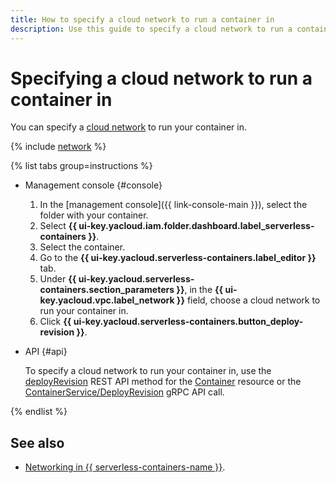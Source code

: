 ```yaml
---
title: How to specify a cloud network to run a container in
description: Use this guide to specify a cloud network to run a container in.
---
```


# Specifying a cloud network to run a container in

You can specify a [cloud network](../../vpc/concepts/network.md#network) to run your container in.

{% include [network](../../_includes/functions/network.md) %}

{% list tabs group=instructions %}

- Management console {#console}

   1. In the [management console]({{ link-console-main }}), select the folder with your container.
   1. Select **{{ ui-key.yacloud.iam.folder.dashboard.label_serverless-containers }}**.
   1. Select the container.
   1. Go to the **{{ ui-key.yacloud.serverless-containers.label_editor }}** tab.
   1. Under **{{ ui-key.yacloud.serverless-containers.section_parameters }}**, in the **{{ ui-key.yacloud.vpc.label_network }}** field, choose a cloud network to run your container in.
   1. Click **{{ ui-key.yacloud.serverless-containers.button_deploy-revision }}**.

- API {#api}

   To specify a cloud network to run your container in, use the [deployRevision](../containers/api-ref/Container/deployRevision.md) REST API method for the [Container](../containers/api-ref/Container/index.md) resource or the [ContainerService/DeployRevision](../containers/api-ref/grpc/container_service.md#DeployRevision) gRPC API call.

{% endlist %}

## See also

* [Networking in {{ serverless-containers-name }}](../concepts/networking.md).
